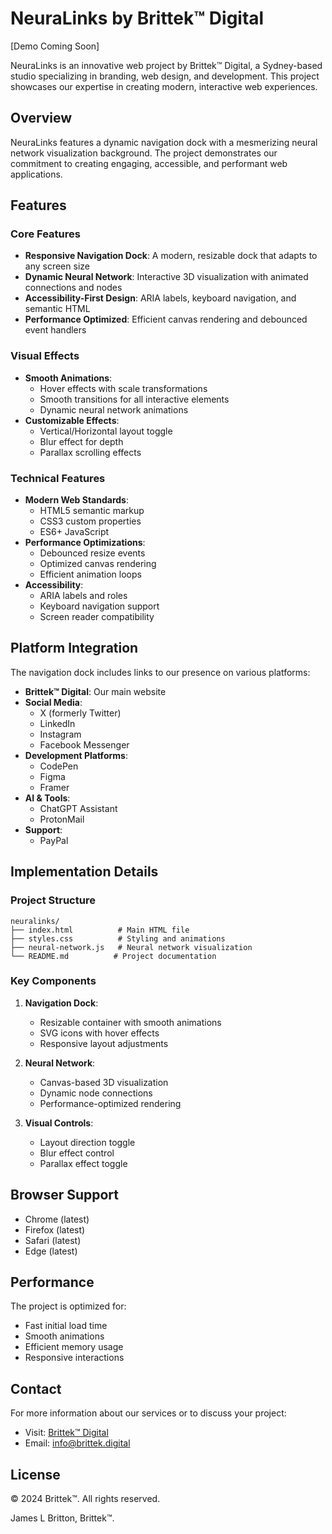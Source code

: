 # NeuraLinks by Brittek™ Digital

[Demo Coming Soon]

NeuraLinks is an innovative web project by Brittek™ Digital, a Sydney-based studio specializing in branding, web design, and development. This project showcases our expertise in creating modern, interactive web experiences.

## Overview

NeuraLinks features a dynamic navigation dock with a mesmerizing neural network visualization background. The project demonstrates our commitment to creating engaging, accessible, and performant web applications.

## Features

### Core Features
- **Responsive Navigation Dock**: A modern, resizable dock that adapts to any screen size
- **Dynamic Neural Network**: Interactive 3D visualization with animated connections and nodes
- **Accessibility-First Design**: ARIA labels, keyboard navigation, and semantic HTML
- **Performance Optimized**: Efficient canvas rendering and debounced event handlers

### Visual Effects
- **Smooth Animations**: 
  - Hover effects with scale transformations
  - Smooth transitions for all interactive elements
  - Dynamic neural network animations
- **Customizable Effects**:
  - Vertical/Horizontal layout toggle
  - Blur effect for depth
  - Parallax scrolling effects

### Technical Features
- **Modern Web Standards**:
  - HTML5 semantic markup
  - CSS3 custom properties
  - ES6+ JavaScript
- **Performance Optimizations**:
  - Debounced resize events
  - Optimized canvas rendering
  - Efficient animation loops
- **Accessibility**:
  - ARIA labels and roles
  - Keyboard navigation support
  - Screen reader compatibility

## Platform Integration

The navigation dock includes links to our presence on various platforms:

- **Brittek™ Digital**: Our main website
- **Social Media**:
  - X (formerly Twitter)
  - LinkedIn
  - Instagram
  - Facebook Messenger
- **Development Platforms**:
  - CodePen
  - Figma
  - Framer
- **AI & Tools**:
  - ChatGPT Assistant
  - ProtonMail
- **Support**:
  - PayPal

## Implementation Details

### Project Structure
```
neuralinks/
├── index.html          # Main HTML file
├── styles.css          # Styling and animations
├── neural-network.js   # Neural network visualization
└── README.md          # Project documentation
```

### Key Components

1. **Navigation Dock**:
   - Resizable container with smooth animations
   - SVG icons with hover effects
   - Responsive layout adjustments

2. **Neural Network**:
   - Canvas-based 3D visualization
   - Dynamic node connections
   - Performance-optimized rendering

3. **Visual Controls**:
   - Layout direction toggle
   - Blur effect control
   - Parallax effect toggle

## Browser Support

- Chrome (latest)
- Firefox (latest)
- Safari (latest)
- Edge (latest)

## Performance

The project is optimized for:
- Fast initial load time
- Smooth animations
- Efficient memory usage
- Responsive interactions

## Contact

For more information about our services or to discuss your project:
- Visit: [Brittek™ Digital](https://brittek.digital)
- Email: info@brittek.digital

## License

© 2024 Brittek™. All rights reserved.

James L Britton, Brittek™.
